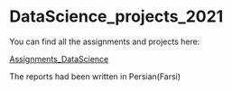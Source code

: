 # DataScience_projects_2021
You can find all the assignments and projects here:

[Assignments_DataScience](https://sk7w4tch3r.github.io/CS-SBU-DataScience/chapters/prologue2/)

The reports had been written in Persian(Farsi)

